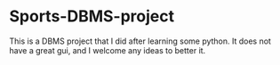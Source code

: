 # Sports-DBMS-project
This is  a DBMS project that I did after learning some python. It does not have a great gui, and I welcome any ideas to better it.
